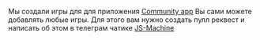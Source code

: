 Мы создали игры для для приложения [Community app](https://github.com/js-machine/community-app)
Вы сами можете добавлять любые игры.
Для этого вам нужно создать пулл реквест и написать об этом в телеграм чатике [JS-Machine](https://t.me/js_machine)
